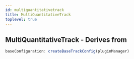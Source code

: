 ```yaml
---
id: multiquantitativetrack
title: MultiQuantitativeTrack
toplevel: true
---
```










## MultiQuantitativeTrack - Derives from




```js
baseConfiguration: createBaseTrackConfig(pluginManager)
```

 
